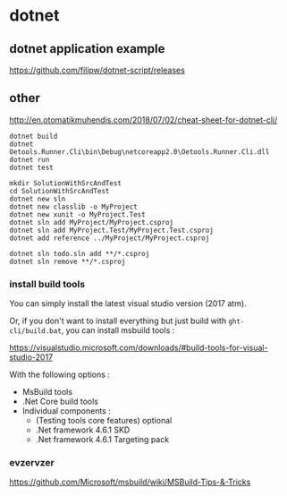 # dotnet

## dotnet application example

https://github.com/filipw/dotnet-script/releases

## other

http://en.otomatikmuhendis.com/2018/07/02/cheat-sheet-for-dotnet-cli/

```
dotnet build
dotnet Oetools.Runner.Cli\bin\Debug\netcoreapp2.0\Oetools.Runner.Cli.dll
dotnet run
dotnet test
```

```
mkdir SolutionWithSrcAndTest
cd SolutionWithSrcAndTest
dotnet new sln
dotnet new classlib -o MyProject
dotnet new xunit -o MyProject.Test
dotnet sln add MyProject/MyProject.csproj
dotnet sln add MyProject.Test/MyProject.Test.csproj
dotnet add reference ../MyProject/MyProject.csproj

dotnet sln todo.sln add **/*.csproj
dotnet sln remove **/*.csproj
```

### install build tools

You can simply install the latest visual studio version (2017 atm).

Or, if you don't want to install everything but just build with `ght-cli/build.bat`, you can install msbuild tools :

https://visualstudio.microsoft.com/downloads/#build-tools-for-visual-studio-2017

With the following options :

- MsBuild tools
- .Net Core build tools
- Individual components :
  - (Testing tools core features) optional
  - .Net framework 4.6.1 SKD
  - .Net framework 4.6.1 Targeting pack


### evzervzer

https://github.com/Microsoft/msbuild/wiki/MSBuild-Tips-&-Tricks